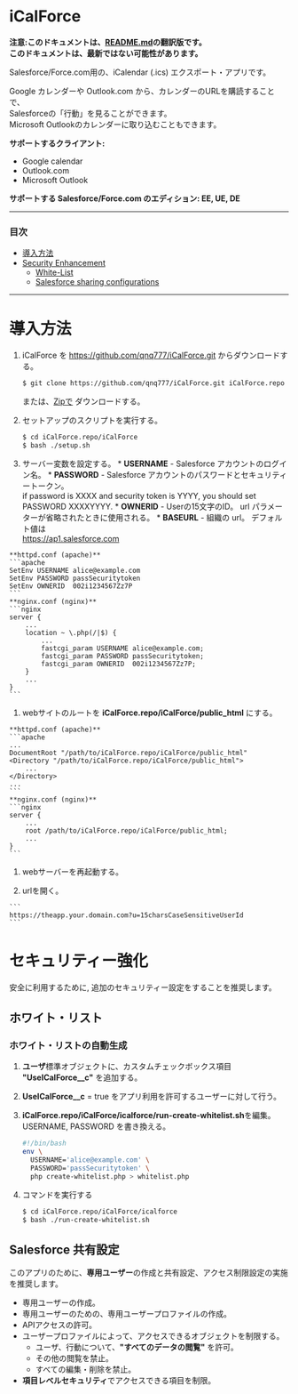 iCalForce
=========

**注意:このドキュメントは、[README.md](https://github.com/qnq777/iCalForce/blob/master/README.md)の翻訳版です。  
このドキュメントは、最新ではない可能性があります。**

Salesforce/Force.com用の、iCalendar (.ics) エクスポート・アプリです。  

Google カレンダーや Outlook.com から、カレンダーのURLを購読することで、  
Salesforceの「行動」を見ることができます。  
Microsoft Outlookのカレンダーに取り込むこともできます。

**サポートするクライアント:**
  * Google calendar
  * Outlook.com
  * Microsoft Outlook

**サポートする Salesforce/Force.com のエディション: EE, UE, DE**

----
### 目次
  * [導入方法](#setup)
  * [Security Enhancement](#security-enhancement)
    * [White-List](#white-list)
    * [Salesforce sharing configurations](#salesforce-sharing-configurations)

----
# <a name="setup"> 導入方法

  1. iCalForce を https://github.com/qnq777/iCalForce.git からダウンロードする。
     ```bash
     $ git clone https://github.com/qnq777/iCalForce.git iCalForce.repo
     ```
     または、[Zipで](https://github.com/qnq777/iCalForce/archive/master.zip) ダウンロードする。

  1. セットアップのスクリプトを実行する。
     ```bash
     $ cd iCalForce.repo/iCalForce
     $ bash ./setup.sh
     ```
  1. サーバー変数を設定する。
    * **USERNAME** - Salesforce アカウントのログイン名。
    * **PASSWORD** - Salesforce アカウントのパスワードとセキュリティートークン。  
      if password is XXXX and security token is YYYY, you should set PASSWORD XXXXYYYY.
    * **OWNERID** - Userの15文字のID。 url パラメーターが省略されたときに使用される。
    * **BASEURL** - 組織の url。 デフォルト値は  
      https://ap1.salesforce.com

    **httpd.conf (apache)**
    ```apache
    SetEnv USERNAME alice@example.com
    SetEnv PASSWORD passSecuritytoken
    SetEnv OWNERID  002i1234567Zz7P
    ```
    **nginx.conf (nginx)**
    ```nginx
    server {
        ...
        location ~ \.php(/|$) {
            ...
            fastcgi_param USERNAME alice@example.com;
            fastcgi_param PASSWORD passSecuritytoken;
            fastcgi_param OWNERID  002i1234567Zz7P;
        }
        ...
    }
    ```

  1. webサイトのルートを **iCalForce.repo/iCalForce/public_html** にする。

    **httpd.conf (apache)**
    ```apache
    ...
    DocumentRoot "/path/to/iCalForce.repo/iCalForce/public_html"
    <Directory "/path/to/iCalForce.repo/iCalForce/public_html">
        ...
    </Directory>
    ...
    ```
    **nginx.conf (nginx)**
    ```nginx
    server {
        ...
        root /path/to/iCalForce.repo/iCalForce/public_html;
        ...
    }
    ```

  1. webサーバーを再起動する。

  1. urlを開く。

    ```
    https://theapp.your.domain.com?u=15charsCaseSensitiveUserId
    ```

# <a name="security-enhancement"> セキュリティー強化

安全に利用するために, 追加のセキュリティー設定をすることを推奨します。

## <a name="#white-list"> ホワイト・リスト

### ホワイト・リストの自動生成
  1. **ユーザ**標準オブジェクトに、カスタムチェックボックス項目 **"UseICalForce__c"** を追加する。
  
  1. **UseICalForce__c** = true をアプリ利用を許可するユーザーに対して行う。

  1. **iCalForce.repo/iCalForce/icalforce/run-create-whitelist.sh**を編集。  
     USERNAME, PASSWORD を書き換える。
     ```bash
     #!/bin/bash
     env \
       USERNAME='alice@example.com' \
       PASSWORD='passSecuritytoken' \
       php create-whitelist.php > whitelist.php
     ```

  1. コマンドを実行する
     ```bash
     $ cd iCalForce.repo/iCalForce/icalforce
     $ bash ./run-create-whitelist.sh
     ```

## <a name="salesforce-sharing-configurations"> Salesforce 共有設定
このアプリのために、**専用ユーザー**の作成と共有設定、アクセス制限設定の実施を推奨します。  

  * 専用ユーザーの作成。
  * 専用ユーザーのための、専用ユーザープロファイルの作成。
  * APIアクセスの許可。
  * ユーザープロファイルによって、アクセスできるオブジェクトを制限する。
    * ユーザ、行動について、**"すべてのデータの閲覧"** を許可。
    * その他の閲覧を禁止。
    * すべての編集・削除を禁止。
  * **項目レベルセキュリティ**でアクセスできる項目を制限。
